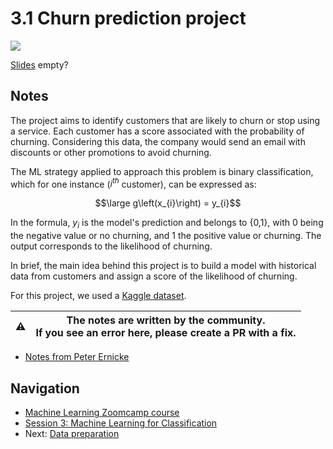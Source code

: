 # 3.1 Churn prediction project

<!-- markdownlint-disable MD033 -->
<!-- markdownlint-disable MD045 -->
<a href="https://www.youtube.com/watch?v=0Zw04wdeTQo&list=PL3MmuxUbc_hIhxl5Ji8t4O6lPAOpHaCLR"><img src="images/thumbnail-3-01.jpg"></a>

[Slides](https://www.slideshare.net/AlexeyGrigorev/ml-zoomcamp-3-machine-learning-for-classification) empty?

## Notes

The project aims to identify customers that are likely to churn or stop using a service. Each customer has a score associated with the probability of churning. Considering this data, the company would send an email with discounts or other promotions to avoid churning.

The ML strategy applied to approach this problem is binary classification, which for one instance ($i^{th}$ customer), can be expressed as:

$$\large g\left(x_{i}\right) = y_{i}$$

In the formula, $y_i$ is the model's prediction and belongs to {0,1}, with 0 being the negative value or no churning, and 1 the positive value or churning. The output corresponds to the likelihood of churning.

In brief, the main idea behind this project is to build a model with historical data from customers and assign a score of the likelihood of churning.

For this project, we used a [Kaggle dataset](https://www.kaggle.com/blastchar/telco-customer-churn).

|⚠️|The notes are written by the community.<br>If you see an error here, please create a PR with a fix.|
|---|:-:|

* [Notes from Peter Ernicke](https://knowmledge.com/2023/09/25/ml-zoomcamp-2023-machine-learning-for-classification-part-1/)

## Navigation

* [Machine Learning Zoomcamp course](../)
* [Session 3: Machine Learning for Classification](./)
* Next: [Data preparation](02-data-preparation.md)
